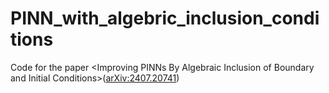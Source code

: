 # PINN_with_algebric_inclusion_conditions
Code for the paper \<Improving PINNs By Algebraic Inclusion of Boundary and Initial Conditions>([arXiv:2407.20741](https://arxiv.org/abs/2407.20741))
